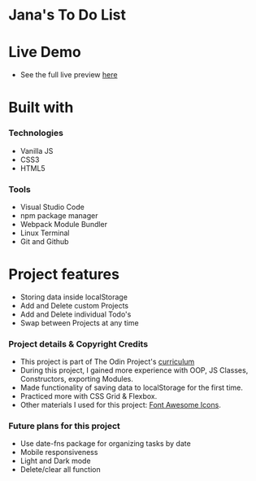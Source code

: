 <h1> Jana's To Do List </h1>

# Live Demo 
- See the full live preview [here](https://janaiscoding.github.io/todo-list/)

<h1> Built with </h1>

<h3> Technologies </h3>

- Vanilla JS
- CSS3
- HTML5

<h3> Tools </h3>

- Visual Studio Code 
- npm package manager
- Webpack Module Bundler
- Linux Terminal
- Git and Github

<h1>Project features</h1>

- Storing data inside localStorage
- Add and Delete custom Projects 
- Add and Delete individual Todo's
- Swap between Projects at any time

<h3> Project details & Copyright Credits </h3>

- This project is part of The Odin Project's [curriculum](https://www.theodinproject.com/lessons/node-path-javascript-todo-list) 
- During this project, I gained more experience with OOP, JS Classes, Constructors, exporting Modules.
- Made functionality of saving data to localStorage for the first time.
- Practiced more with CSS Grid & Flexbox. 
- Other materials I used for this project: [Font Awesome Icons](https://fontawesome.com/).

<h3> Future plans for this project </h3>

- Use date-fns package for organizing tasks by date
- Mobile responsiveness
- Light and Dark mode
- Delete/clear all function


